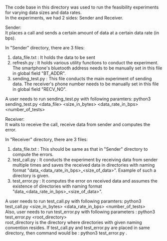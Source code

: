The code base in this directory was used to run the feasibility experiments for varying data sizes and data rates.  
In the experiments, we had 2 sides: Sender and Receiver.

Sender:  
It places a call and sends a certain amount of data at a certain data rate (in bps).

In "Sender" directory, there are 3 files:
1. data_file.txt : It holds the data to be sent
2. refresh.py : It holds various utility functions to conduct the experiment. The smartphone's bluetooth address needs to be manually set in this file in global field "BT_ADDR".
3. sending_test.py : This file conducts the main experiment of sending data. The receiver's phone number needs to be manually set in this file in global field "RECV_NO".

A user needs to run sending_test.py with following paramters: python3 sending_test.py <data_file> <size_in_bytes> <data_rate_in_bps> <number_of_tests>

Receiver:  
It waits to receive the call, receive data from sender and computes the error.

In "Receiver" directory, there are 3 files:
1. data_file.txt : This should be same as that in "Sender" directory to compute the errors.
2. test_call.py : It conducts the experiment by receiving data from sender multiple times and saves the received data in directories with naming format "data_<data_rate_in_bps>_<size_of_data>". Example of such a directory is given.
3. test_error.py : It computes the error on received data and assumes the existence of directories with naming format "data_<data_rate_in_bps>_<size_of_data>".


A user needs to run test_call.py with following paramters: python3 test_call.py <size_in_bytes> <data_rate_in_bps> <number_of_tests>  
Also, user needs to run test_error.py with following parameters : python3 test_error.py <root_directory>  
root_directory is the directory where directories with given naming convention resides. If test_call.py and test_error.py are placed in same directory, then command would be : python3 test_error.py .
